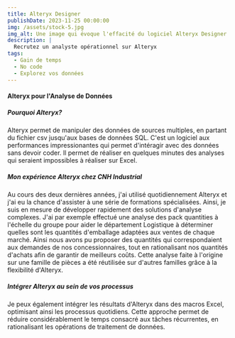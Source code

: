 ```yaml
---
title: Alteryx Designer
publishDate: 2023-11-25 00:00:00
img: /assets/stock-5.jpg
img_alt: Une image qui évoque l'effacité du logiciel Alteryx Designer
description: |
  Recrutez un analyste opérationnel sur Alteryx
tags:
  - Gain de temps
  - No code
  - Explorez vos données
---
```


#### Alteryx pour l'Analyse de Données

##### Pourquoi Alteryx?

Alteryx permet de manipuler des données de sources multiples, en partant du fichier csv jusqu'aux bases de données SQL. C'est un logiciel aux performances impressionantes qui permet d'intéragir avec des données sans devoir coder. Il permet de réaliser en quelques minutes des analyses qui seraient impossibles à réaliser sur Excel.

##### Mon expérience Alteryx chez CNH Industrial
Au cours des deux dernières années, j'ai utilisé quotidiennement Alteryx et j'ai eu la chance d'assister à une série de formations spécialisées. Ainsi, je suis en mesure de développer rapidement des solutions d'analyse complexes. J'ai par exemple effectué une analyse des pack quantities à l'échelle du groupe pour aider le département Logistique à déterminer quelles sont les quantités d'emballage adaptées aux ventes de chaque marché. Ainsi nous avons pu proposer des quantités qui correspondaient aux demandes de nos concessionnaires, tout en rationalisant nos quantités d'achats afin de garantir de meilleurs coûts. Cette analyse faite à l'origine sur une famille de pièces a été réutilisée sur d'autres familles grâce à la flexibilité d'Alteryx.

##### Intégrer Alteryx au sein de vos processus
Je peux également intégrer les résultats d'Alteryx dans des macros Excel, optimisant ainsi les processus quotidiens. Cette approche permet de réduire considérablement le temps consacré aux tâches récurrentes, en rationalisant les opérations de traitement de données.

